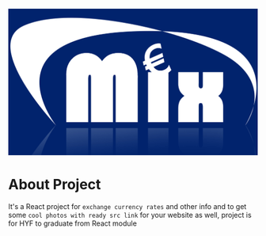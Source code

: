 ![This is an image](./images/mix_logo.jpg)
# About Project
It's a React project for `exchange currency rates` and other info and to get some `cool photos with ready src link` for your website as well, project is for HYF to graduate from React module

# 

